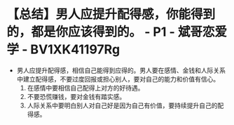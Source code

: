 # 【总结】男人应提升配得感，你能得到的，都是你应该得到的。 - P1 - 斌哥恋爱学 - BV1XK41197Rg

-   男人应提升配得感，相信自己能得到应得的。男人要在感情、金钱和人际关系中建立配得感，不要过度回报或担心别人，要对自己的能力和价值有信心。
    1.  在感情中要相信自己配得上对方的好待遇。
    2.  不要恐慌赚钱，要对金钱有踏实感。
    3.  人际关系中要明白别人对自己好是因为自己有价值，要持续提升自己的配得感。